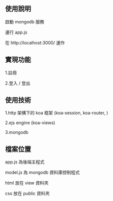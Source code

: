 ## 使用說明
啟動 mongodb 服務

運行 app.js

在 http://localhost:3000/ 運作

## 實現功能

1.註冊

2.登入 / 登出

## 使用技術
1.http 架構下的 koa 框架 (koa-session, koa-router, )

2.ejs engine (koa-views)

3.mongodb 

## 檔案位置

app.js 為後端主程式

model.js 為 mongodb 資料庫控制程式

html 放在 view 資料夾

css 放在 public 資料夾
